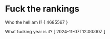 # Fuck the rankings

Who the hell am I?
{ 4685567 }

What fucking year is it?
[ 2024-11-07T12:00:00Z ]
